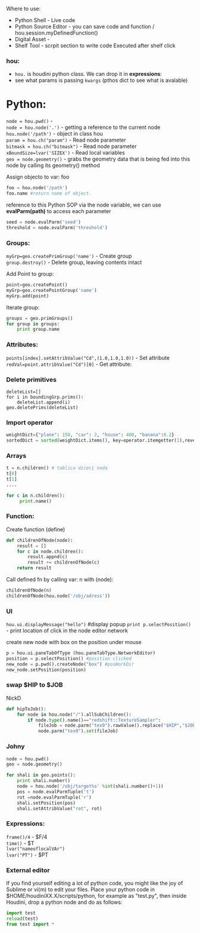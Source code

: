 Where to use:
- Python Shell - Live code
- Python Source Editor - you can save  code and function / hou.session.myDefinedFunction()
- Digital Asset -
- Shelf Tool - scrpit section to write code Executed after shelf click

### hou:
- `hou.` is houdini python class. We can drop it in **expressions**:  
- see what params is passing `kwargs` (pthos dict to see what is avalable)


# Python:
`node = hou.pwd()` -    
`node = hou.node('.')` - getting a reference to the current node  
`hou.node('/path')` - object in class hou  
`param = hou.ch("param")` - Read node parameter  
`bitmask = hou.ch("bitmask")` - Read node parameter   
`xBoundSize=lvar('SIZEX')` - Read local variables    
`geo = node.geometry()` - grabs the geometry data that is being fed into this node by calling its geometry() method    

Assign objecto to var: foo
```python
foo = hou.node('/path')
foo.name #return name of object.

```

reference to this Python SOP via the node variable, we can use **evalParm(path)** to access each parameter  
```python
seed = node.evalParm('seed')
threshold = node.evalParm('threshold')
```

### Groups:

`myGrp=geo.createPrimGroup('name')` - Create group   
`group.destroy()` - Delete group, leaving contents intact  

Add Point to group:
```python
point=geo.createPoint()
myGrp=geo.createPointGroup('name')
myGrp.add(point)
```
Iterate group:
```python
groups = geo.primGroups()
for group in groups:
    print group.name
```

### Attributes:

`points[index].setAttribValue("Cd",(1.0,1.0,1.0))` - Set attribute
`redVal=point.attribValue("Cd")[0]` - Get attribute:

###  Delete primitives
```
deleteList=[]
for i in boundingGrp.prims():
    deleteList.append(i)
geo.deletePrims(deleteList)
```

### Import operator
```python
weightDict={"plane": 150, "car": 2, "house": 400, "banana":0.2}
sortedDict = sorted(weightDict.items(), key=operator.itemgetter(1),reverse=True)
```
### Arrays
```python
t = n.children() # tablica dzieci noda
t[0]
t[1]
....
```

```python
for c in n.children():
     print.name()
```

### Function:
Create function (define)
```python
def childrenOfNode(node):
	result = []
	for c in node.children():
		result.appnd(c)
		result += childrenOfNode(c)
	return result 
```
Call defined fn by calling var: n with (node):
```python
childrenOfNode(n) 
childrenOfNode(hou.node('/obj/adress'))
```

### UI

`hou.ui.displayMessage("hello")` #display popup 
`print p.selectPosition()` - print location of click in the node editor  network 

create new node with box on the position under mouse 
```python
p = hou.ui.paneTabOfType (hou.paneTabType.NetworkEditor)
position = p.selectPosition() #position clicked
new_node = p.pwd().createNode("box") #posWorkDir
new_node.setPosition(position) 
```


### swap $HIP to $JOB
NickD
```python
def hipToJob():
    for node in hou.node("/").allSubChildren():
        if node.type().name()=="redshift::TextureSampler":
            fileJob = node.parm("tex0").rawValue().replace("$HIP","$JOB")
            node.parm("tex0").set(fileJob)
```


### Johny

```python
node = hou.pwd()
geo = node.geometry()

for shali in geo.points():
    print shali.number()
    node = hou.node('/obj/target%s' %int(shali.number()+1))
    pos = node.evalParmTuple('t')
    rot =node.evalParmTuple('r')
    shali.setPosition(pos)
    shali.setAttribValue("rot", rot)
```


 
### Expressions:
`frame()/4` - $F/4    
`time()` - $T  
`lvar("nameoflocalVAr")`  
`lvar("PT")` - $PT  

### External editor

If you find yourself editing a lot of python code, you might like the joy of Sublime or vi(m) to edit your files. Place your python code in $HOME/houdiniXX.X/scripts/python, for example as "test.py", then inside Houdini, drop a python node and do as follows:
```python 
import test
reload(test)
from test import *
```
